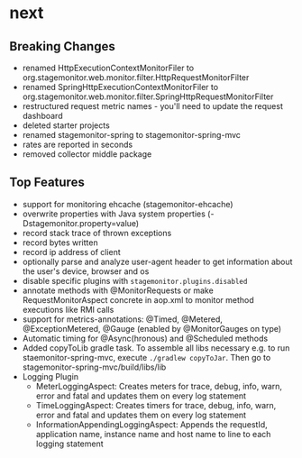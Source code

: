 # next
## Breaking Changes
 * renamed HttpExecutionContextMonitorFiler to org.stagemonitor.web.monitor.filter.HttpRequestMonitorFilter
 * renamed SpringHttpExecutionContextMonitorFiler to org.stagemonitor.web.monitor.filter.SpringHttpRequestMonitorFilter
 * restructured request metric names - you'll need to update the request dashboard
 * deleted starter projects
 * renamed stagemonitor-spring to stagemonitor-spring-mvc
 * rates are reported in seconds
 * removed collector middle package

## Top Features
 * support for monitoring ehcache (stagemonitor-ehcache)
 * overwrite properties with Java system properties (-Dstagemonitor.property=value)
 * record stack trace of thrown exceptions
 * record bytes written
 * record ip address of client
 * optionally parse and analyze user-agent header to get information about the user's device, browser and os
 * disable specific plugins with `stagemonitor.plugins.disabled`
 * annotate methods with @MonitorRequests or make RequestMonitorAspect concrete in aop.xml to monitor method executions like RMI calls
 * support for metrics-annotations: @Timed, @Metered, @ExceptionMetered, @Gauge (enabled by @MonitorGauges on type)
 * Automatic timing for @Async(hronous) and @Scheduled methods
 * Added copyToLib gradle task. To assemble all libs necessary e.g. to run staemonitor-spring-mvc, execute `./gradlew copyToJar`. Then go to stagemonitor-spring-mvc/build/libs/lib
 * Logging Plugin
   * MeterLoggingAspect: Creates meters for trace, debug, info, warn, error and fatal and updates them on every log statement
   * TimeLoggingAspect: Creates timers for trace, debug, info, warn, error and fatal and updates them on every log statement
   * InformationAppendingLoggingAspect: Appends the requestId, application name, instance name and host name to line to each logging statement